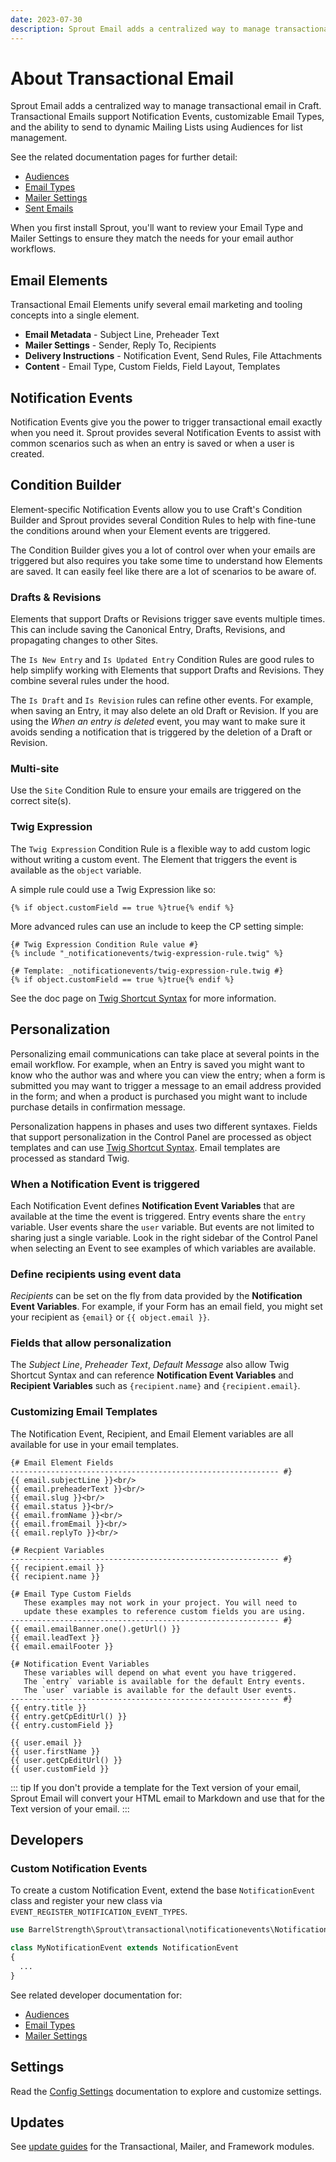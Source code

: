 ```yaml
---
date: 2023-07-30
description: Sprout Email adds a centralized way to manage transactional email in Craft.
---
```


# About Transactional Email

Sprout Email adds a centralized way to manage transactional email in Craft. Transactional Emails support Notification Events, customizable Email Types, and the ability to send to dynamic Mailing 
Lists using Audiences for list management.

See the related documentation pages for further detail:

- [Audiences](../audiences)
- [Email Types](../email-types)
- [Mailer Settings](../mailers)
- [Sent Emails](../sent-email)

When you first install Sprout, you'll want to review your Email Type and Mailer Settings to ensure they match the needs for your email author workflows.

## Email Elements

Transactional Email Elements unify several email marketing and tooling concepts into a single element. 

- **Email Metadata** - Subject Line, Preheader Text
- **Mailer Settings** - Sender, Reply To, Recipients
- **Delivery Instructions** - Notification Event, Send Rules, File Attachments
- **Content** - Email Type, Custom Fields, Field Layout, Templates

## Notification Events

Notification Events give you the power to trigger transactional email exactly when you need it. Sprout provides several Notification Events to assist with common scenarios such as when an entry is saved or when a user is created.

## Condition Builder

Element-specific Notification Events allow you to use Craft's Condition Builder and Sprout provides several Condition Rules to help with fine-tune the conditions around when your Element events are triggered.

The Condition Builder gives you a lot of control over when your emails are triggered but also requires you take some time to understand how Elements are saved. It can easily feel like there are a lot of scenarios to be aware of.

### Drafts & Revisions

Elements that support Drafts or Revisions trigger save events multiple times. This can include saving the Canonical Entry, Drafts, Revisions, and propagating changes to other Sites.

The `Is New Entry` and `Is Updated Entry` Condition Rules are good rules to help simplify working with Elements that support Drafts and Revisions. They combine several rules under the hood.

The `Is Draft` and `Is Revision` rules can refine other events. For example, when saving an Entry, it may also delete an old Draft or Revision. If you are using the _When an entry is deleted_ event, you may want to make sure it avoids sending a notification that is triggered by the deletion of a Draft or Revision.

### Multi-site

Use the `Site` Condition Rule to ensure your emails are triggered on the correct site(s).

### Twig Expression

The `Twig Expression` Condition Rule is a flexible way to add custom logic without writing a custom event. The Element that triggers the event is available as the `object` variable.

A simple rule could use a Twig Expression like so:

``` twig
{% if object.customField == true %}true{% endif %} 
```

More advanced rules can use an include to keep the CP setting simple:

``` twig
{# Twig Expression Condition Rule value #}
{% include "_notificationevents/twig-expression-rule.twig" %}

{# Template: _notificationevents/twig-expression-rule.twig #}
{% if object.customField == true %}true{% endif %}
```

See the doc page on [Twig Shortcut Syntax](../configuration/twig-shortcut-syntax.md) for more information.

## Personalization

Personalizing email communications can take place at several points in the email workflow. For example, when an Entry is saved you might want to know who the author was and where you can view the entry; when a form is submitted you may want to trigger a message to an email address provided in the form; and when a product is purchased you might want to include purchase details in confirmation message.

Personalization happens in phases and uses two different syntaxes. Fields that support personalization in the Control Panel are processed as object templates and can use [Twig Shortcut Syntax](../configuration/twig-shortcut-syntax.md). Email templates are processed as standard Twig.

### When a Notification Event is triggered

Each Notification Event defines **Notification Event Variables** that are available at the time the event is triggered. Entry events share the `entry` variable. User events share the `user` variable. But events are not limited to sharing just a single variable. Look in the right sidebar of the Control Panel when selecting an Event to see examples of which variables are available.

### Define recipients using event data

_Recipients_ can be set on the fly from data provided by the **Notification Event Variables**. For example, if your Form has an email field, you might set your recipient as `{email}` or `{{ object.email }}`.

### Fields that allow personalization

The _Subject Line_, _Preheader Text_, _Default Message_ also allow Twig Shortcut Syntax and can reference **Notification Event Variables** and **Recipient Variables** such as `{recipient.name}` and `{recipient.email}`.

### Customizing Email Templates

The Notification Event, Recipient, and Email Element variables are all available for use in your email templates. 

``` twig
{# Email Element Fields
------------------------------------------------------------ #}
{{ email.subjectLine }}<br/>
{{ email.preheaderText }}<br/>
{{ email.slug }}<br/>
{{ email.status }}<br/>
{{ email.fromName }}<br/>
{{ email.fromEmail }}<br/>
{{ email.replyTo }}<br/>

{# Recpient Variables
------------------------------------------------------------ #}
{{ recipient.email }}
{{ recipient.name }}

{# Email Type Custom Fields 
   These examples may not work in your project. You will need to
   update these examples to reference custom fields you are using.
------------------------------------------------------------ #}
{{ email.emailBanner.one().getUrl() }}
{{ email.leadText }}
{{ email.emailFooter }}

{# Notification Event Variables
   These variables will depend on what event you have triggered.
   The `entry` variable is available for the default Entry events.
   The `user` variable is available for the default User events.
------------------------------------------------------------ #}
{{ entry.title }}
{{ entry.getCpEditUrl() }}
{{ entry.customField }}

{{ user.email }}
{{ user.firstName }}
{{ user.getCpEditUrl() }}
{{ user.customField }}
```

::: tip
If you don't provide a template for the Text version of your email, Sprout Email will convert your HTML email to Markdown and use that for the Text version of your email.
:::

## Developers

### Custom Notification Events

To create a custom Notification Event, extend the base `NotificationEvent` class and register your new class via `EVENT_REGISTER_NOTIFICATION_EVENT_TYPES`.

``` php
use BarrelStrength\Sprout\transactional\notificationevents\NotificationEvent;

class MyNotificationEvent extends NotificationEvent
{
  ...
}
```

See related developer documentation for:

- [Audiences](../audiences)
- [Email Types](../email-types)
- [Mailer Settings](../mailers)

## Settings

Read the [Config Settings](./../configuration/sprout-config.md) documentation to explore and customize settings.

## Updates

See [update guides](../update-guides/README.md) for the Transactional, Mailer, and Framework modules.
